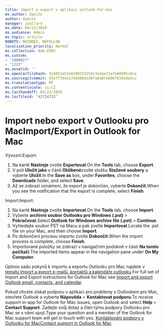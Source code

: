 ```yaml
---
title: import a export v aplikaci outlook-for-mac
ms.author: daeite
author: daeite
manager: joallard
ms.date: 04/21/2020
ms.audience: Admin
ms.topic: article
ROBOTS: NOINDEX, NOFOLLOW
localization_priority: Normal
ms.collection: Adm_O365
ms.custom:
- "1800027"
- "1222"
ms.assetid: ''
ms.openlocfilehash: 524053a53a8390253259c3edae71a7a60995c8ce
ms.sourcegitcommit: 55eff703a17e500681d8fa6a87eb067019ade3cc
ms.translationtype: MT
ms.contentlocale: cs-CZ
ms.lasthandoff: 04/22/2020
ms.locfileid: "43724723"
---
```

# <a name="importexport-in-outlook-for-mac"></a><span data-ttu-id="bc2b9-102">Import nebo export v Outlooku pro Mac</span><span class="sxs-lookup"><span data-stu-id="bc2b9-102">Import/Export in Outlook for Mac</span></span> 

<span data-ttu-id="bc2b9-103">Vývozní:</span><span class="sxs-lookup"><span data-stu-id="bc2b9-103">Export:</span></span>
1. <span data-ttu-id="bc2b9-104">Na kartě **Nástroje** zvolte **Exportovat**.</span><span class="sxs-lookup"><span data-stu-id="bc2b9-104">On the **Tools** tab, choose **Export**.</span></span>
2. <span data-ttu-id="bc2b9-105">V poli **Uložit jako** v části **Oblíbené**zvolte složku **Stažené soubory** a vyberte **Uložit**.</span><span class="sxs-lookup"><span data-stu-id="bc2b9-105">In the **Save as** box, under **Favorites**, choose the **Downloads** folder, and select **Save**.</span></span>
3. <span data-ttu-id="bc2b9-106">Až se zobrazí oznámení, že export je dokončen, vyberte **Dokončit**.</span><span class="sxs-lookup"><span data-stu-id="bc2b9-106">When you see the notification that the export is complete, select **Finish**.</span></span>

<span data-ttu-id="bc2b9-107">Import:</span><span class="sxs-lookup"><span data-stu-id="bc2b9-107">Import:</span></span>
1. <span data-ttu-id="bc2b9-108">Na kartě **Nástroje** zvolte **Importovat**.</span><span class="sxs-lookup"><span data-stu-id="bc2b9-108">On the **Tools** tab, choose **Import**.</span></span>
2. <span data-ttu-id="bc2b9-109">Vyberte **archivní soubor Outlooku pro Windows (.pst)** > **Pokračovat**.</span><span class="sxs-lookup"><span data-stu-id="bc2b9-109">Select **Outlook for Windows archive file (.pst)** > **Continue**.</span></span>
3. <span data-ttu-id="bc2b9-110">Vyhledejte soubor PST na Macu a pak zvolte **Importovat**.</span><span class="sxs-lookup"><span data-stu-id="bc2b9-110">Locate the .pst file on your Mac, and then choose **Import**.</span></span>
4. <span data-ttu-id="bc2b9-111">Po dokončení procesu importu zvolte **Dokončit**.</span><span class="sxs-lookup"><span data-stu-id="bc2b9-111">When the import process is complete, choose **Finish**.</span></span>
5. <span data-ttu-id="bc2b9-112">Importované položky se zobrazí v navigačním podokně v části **Na tomto počítači**.</span><span class="sxs-lookup"><span data-stu-id="bc2b9-112">The imported items appear in the navigation pane under **On My Computer**.</span></span>

<span data-ttu-id="bc2b9-113">Úplnou sadu pokynů k importu a exportu Outlooku pro Mac najdete v [tématu Import a export e-mailů, kontaktů a kalendáře outlooku](https://support.office.com/article/92577192-3881-4502-b79d-c3bbada6c8ef#ID0EAACAAA=Mac).</span><span class="sxs-lookup"><span data-stu-id="bc2b9-113">For full set of Import and Export instructions for Outlook for Mac see [Import and export Outlook email, contacts, and calendar](https://support.office.com/article/92577192-3881-4502-b79d-c3bbada6c8ef#ID0EAACAAA=Mac).</span></span> 

<span data-ttu-id="bc2b9-114">Pokud chcete získat podporu v aplikaci pro problémy s Outlookem pro Mac, otevřete Outlook a vyberte **Nápověda** > **Kontaktovat podporu**.</span><span class="sxs-lookup"><span data-stu-id="bc2b9-114">To receive support in-app for Outlook for Mac issues, open Outlook and select **Help** > **Contact Support**.</span></span> <span data-ttu-id="bc2b9-115">Zadejte svůj dotaz a člen týmu podpory Outlooku pro Mac se s vámi spojí.</span><span class="sxs-lookup"><span data-stu-id="bc2b9-115">Type your question and a member of the Outlook for Mac support team will get in touch with you.</span></span> [<span data-ttu-id="bc2b9-116">Kontaktování podpory v Outlooku for Mac</span><span class="sxs-lookup"><span data-stu-id="bc2b9-116">Contact support in Outlook for Mac</span></span>](https://go.microsoft.com/fwlink/?linkid=2002400&clcid=0x409)